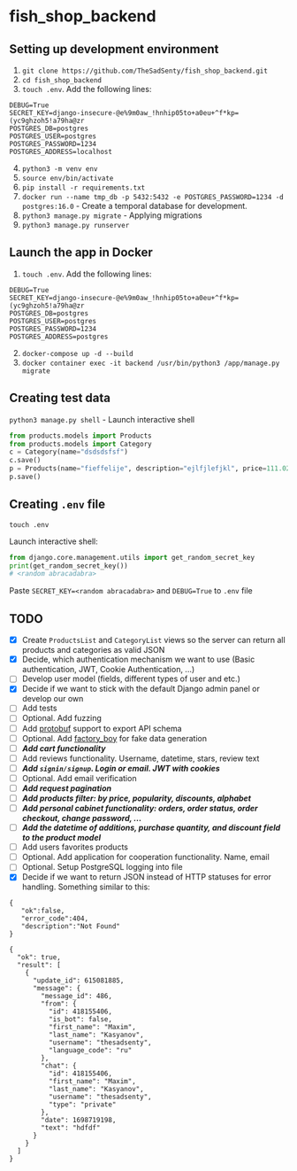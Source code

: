 # fish_shop_backend
## Setting up development environment
1. `git clone https://github.com/TheSadSenty/fish_shop_backend.git`
2.  `cd fish_shop_backend`
3.  `touch .env`. Add the following lines:
```shel
DEBUG=True
SECRET_KEY=django-insecure-@e%9m0aw_!hnhip05to+a0eu+^f*kp=(yc9ghzoh5!a79ha@zr
POSTGRES_DB=postgres 
POSTGRES_USER=postgres 
POSTGRES_PASSWORD=1234
POSTGRES_ADDRESS=localhost
```
4.  `python3 -m venv env`
5.  `source env/bin/activate`
6.  `pip install -r requirements.txt`
7.  `docker run --name tmp_db -p 5432:5432 -e POSTGRES_PASSWORD=1234 -d postgres:16.0` - Create a temporal database for development.
8.  `python3 manage.py migrate` - Applying migrations
9.  `python3 manage.py runserver`
## Launch the app in Docker
1. `touch .env`. Add the following lines:
```shel
DEBUG=True
SECRET_KEY=django-insecure-@e%9m0aw_!hnhip05to+a0eu+^f*kp=(yc9ghzoh5!a79ha@zr
POSTGRES_DB=postgres 
POSTGRES_USER=postgres 
POSTGRES_PASSWORD=1234
POSTGRES_ADDRESS=postgres
```
2. `docker-compose up -d --build`
3. `docker container exec -it backend /usr/bin/python3 /app/manage.py migrate`
## Creating test data
`python3 manage.py shell` - Launch interactive shell
```python
from products.models import Products
from products.models import Category
c = Category(name="dsdsdsfsf")
c.save()
p = Products(name="fieffelije", description="ejlfjlefjkl", price=111.02, category=c)
p.save()
```
## Creating `.env` file
`touch .env`

Launch interactive shell:
```python
from django.core.management.utils import get_random_secret_key
print(get_random_secret_key())
# <random abracadabra>
```
Paste `SECRET_KEY=<random abracadabra>` and `DEBUG=True` to `.env` file
## TODO
- [x] Create `ProductsList` and `CategoryList` views so the server can return all products and categories as valid JSON
- [x] Decide, which authentication mechanism we want to use (Basic authentication, JWT, Cookie Authentication, ...)
- [ ] Develop user model (fields, different types of user and etc.)
- [x] Decide if we want to stick with the default Django admin panel or develop our own
- [ ] Add tests
- [ ] Optional. Add fuzzing
- [ ] Add [protobuf](https://github.com/protocolbuffers/protobuf) support to export API schema
- [ ] Optional. Add [factory_boy](https://github.com/FactoryBoy/factory_boy) for fake data generation
- [ ] ***Add cart functionality***
- [ ] Add reviews functionality. Username, datetime, stars, review text
- [ ] ***Add `signin/signup`. Login or email. JWT with cookies***
- [ ] Optional. Add email verification
- [ ] ***Add request pagination***
- [ ] ***Add products filter: by price, popularity, discounts, alphabet***
- [ ] ***Add personal cabinet functionality: orders, order status, order checkout, change password, ...***
- [ ] ***Add the datetime of additions, purchase quantity, and discount field to the product model***
- [ ] Add users favorites products
- [ ] Optional. Add application for cooperation functionality. Name, email
- [ ] Optional. Setup PostgreSQL logging into file
- [x] Decide if we want to return JSON instead of HTTP statuses for error handling. Something similar to this:
```
{
   "ok":false,
   "error_code":404,
   "description":"Not Found"
}
```
```
{
  "ok": true,
  "result": [
    {
      "update_id": 615081885,
      "message": {
        "message_id": 486,
        "from": {
          "id": 418155406,
          "is_bot": false,
          "first_name": "Maxim",
          "last_name": "Kasyanov",
          "username": "thesadsenty",
          "language_code": "ru"
        },
        "chat": {
          "id": 418155406,
          "first_name": "Maxim",
          "last_name": "Kasyanov",
          "username": "thesadsenty",
          "type": "private"
        },
        "date": 1698719198,
        "text": "hdfdf"
      }
    }
  ]
}
```
